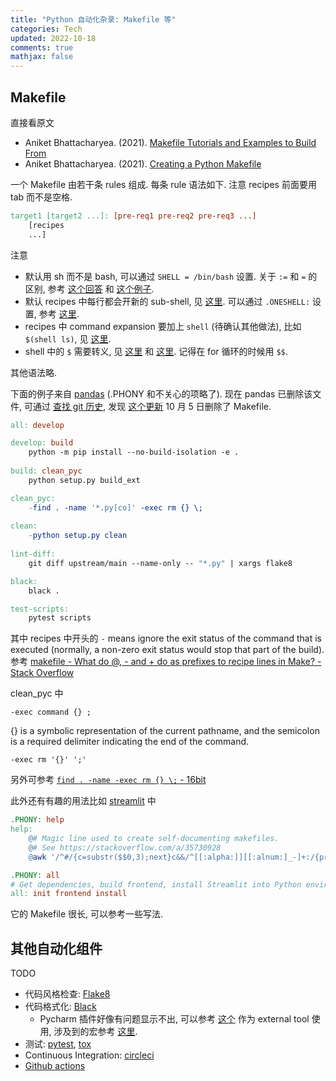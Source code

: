 ```yaml
---
title: "Python 自动化杂录: Makefile 等"
categories: Tech
updated: 2022-10-18
comments: true
mathjax: false
---
```


## Makefile

直接看原文

- Aniket Bhattacharyea. (2021). [Makefile Tutorials and Examples to Build From](https://earthly.dev/blog/make-tutorial/)
- Aniket Bhattacharyea. (2021). [Creating a Python Makefile](https://earthly.dev/blog/python-makefile/)

<!-- more -->

一个 Makefile 由若干条 rules 组成. 每条 rule 语法如下. 注意 recipes 前面要用 tab 而不是空格.

```makefile
target1 [target2 ...]: [pre-req1 pre-req2 pre-req3 ...]
	[recipes
	...]
```

注意

- 默认用 sh 而不是 bash, 可以通过 `SHELL = /bin/bash` 设置. 关于 `:=` 和 `=` 的区别, 参考 [这个回答](https://stackoverflow.com/questions/4879592/whats-the-difference-between-and-in-makefile) 和 [这个例子](https://nekonenene.hatenablog.com/entry/make-define-variables).
- 默认 recipes 中每行都会开新的 sub-shell, 见 [这里](https://www.gnu.org/software/make/manual/make.html#Execution). 可以通过 `.ONESHELL:` 设置, 参考 [这里](https://stackoverflow.com/questions/24736146/how-to-use-virtualenv-in-makefile/55404948#55404948).
- recipes 中 command expansion 要加上 `shell` (待确认其他做法), 比如 `$(shell ls)`, 见 [这里](https://web.mit.edu/gnu/doc/html/make_6.html).
- shell 中的 `$` 需要转义, 见 [这里](https://stackoverflow.com/questions/2382764/escaping-in-makefile) 和 [这里](https://stackoverflow.com/questions/26564825/what-is-the-meaning-of-a-double-dollar-sign-in-bash-makefile). 记得在 for 循环的时候用 `$$`.

其他语法略.

下面的例子来自 [pandas](https://github.com/pandas-dev/pandas/blob/main/Makefile) (.PHONY 和不关心的项略了). 现在 pandas 已删除该文件, 可通过 [查找 git 历史](https://stackoverflow.com/questions/12214746/find-a-commit-on-github-given-the-commit-hash), 发现 [这个更新](https://github.com/pandas-dev/pandas/pull/48958) 10 月 5 日删除了 Makefile.

```makefile
all: develop

develop: build
	python -m pip install --no-build-isolation -e .
	
build: clean_pyc
	python setup.py build_ext

clean_pyc:
	-find . -name '*.py[co]' -exec rm {} \;
	
clean:
	-python setup.py clean
	
lint-diff:
	git diff upstream/main --name-only -- "*.py" | xargs flake8

black:
	black .

test-scripts:
	pytest scripts
```

其中 recipes 中开头的 `-` means ignore the exit status of the command that is executed (normally, a non-zero exit status would stop that part of the build). 参考 [makefile - What do @, - and + do as prefixes to recipe lines in Make? - Stack Overflow](https://stackoverflow.com/questions/3477292/what-do-and-do-as-prefixes-to-recipe-lines-in-make)

clean_pyc 中

```shell
-exec command {} ;
```

{} is a symbolic representation of the current pathname, and the semicolon is a required delimiter indicating the end of the command.

```shell
-exec rm '{}' ';'
```

另外可参考 [`find . -name -exec rm {} \;` - 16bit](https://blog.16bit.in/a?ID=00150-9574ee2a-cc00-4785-8367-550e76ea6587)

此外还有有趣的用法比如 [streamlit](https://github.com/streamlit/streamlit/blob/develop/Makefile) 中

```makefile
.PHONY: help
help:
	@# Magic line used to create self-documenting makefiles.
	@# See https://stackoverflow.com/a/35730928
	@awk '/^#/{c=substr($$0,3);next}c&&/^[[:alpha:]][[:alnum:]_-]+:/{print substr($$1,1,index($$1,":")),c}1{c=0}' Makefile | column -s: -t

.PHONY: all
# Get dependencies, build frontend, install Streamlit into Python environment.
all: init frontend install
```

它的 Makefile 很长, 可以参考一些写法.

## 其他自动化组件

TODO

- 代码风格检查: [Flake8](https://flake8.pycqa.org/en/latest/)
- 代码格式化: [Black](https://black.readthedocs.io/en/stable/)
    - Pycharm 插件好像有问题显示不出, 可以参考 [这个](https://blog.csdn.net/qq_46138648/article/details/123645406) 作为 external tool 使用, 涉及到的宏参考 [这里](https://intellij-support.jetbrains.com/hc/en-us/community/posts/207072015-Is-there-an-overview-of-all-macro-variables-available-).
- 测试: [pytest](https://docs.pytest.org/en/7.1.x/), [tox](https://tox.wiki/en/latest/)
- Continuous Integration: [circleci](https://circleci.com/integrations/)
- [Github actions](https://github.com/features/actions)
